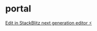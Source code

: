 # portal

[Edit in StackBlitz next generation editor ⚡️](https://stackblitz.com/~/github.com/BlackCollar27/portal)